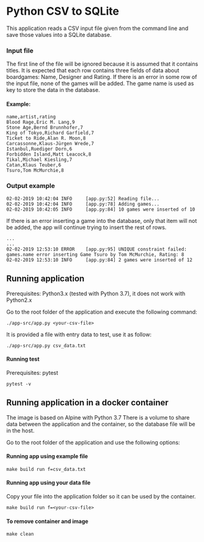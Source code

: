 # Python CSV to SQLite
This application reads a CSV input file given from the command line and save those values into a SQLite database.


### Input file 
The first line of the file will be ignored because it is assumed that it contains titles.
It is expected that each row contains three fields of data about boardgames: Name, Designer and Rating.
If there is an error in some row of the input file, none of the games will be added.
The game name is used as key to store the data in the database.

#### Example:

```
name,artist,rating
Blood Rage,Eric M. Lang,9
Stone Age,Bernd Brunnhofer,7
King of Tokyo,Richard Garfield,7
Ticket to Ride,Alan R. Moon,8
Carcassonne,Klaus-Jürgen Wrede,7
Istanbul,Ruediger Dorn,6
Forbidden Island,Matt Leacock,8
Tikal,Michael Kiesling,7
Catan,Klaus Teuber,6
Tsuro,Tom McMurchie,8
```

### Output example
```
02-02-2019 10:42:04 INFO     [app.py:52] Reading file...
02-02-2019 10:42:04 INFO     [app.py:78] Adding games...
02-02-2019 10:42:05 INFO     [app.py:84] 10 games were inserted of 10
```

If there is an error inserting a game into the database, only that item will not be added, the app 
will continue trying to insert the rest of rows.

```
...
...
02-02-2019 12:53:10 ERROR    [app.py:95] UNIQUE constraint failed: games.name error inserting Game Tsuro by Tom McMurchie, Rating: 8
02-02-2019 12:53:10 INFO     [app.py:84] 2 games were inserted of 12
```


## Running application
Prerequisites: Python3.x (tested with Python 3.7), it does not work with Python2.x

Go to the root folder of the application and execute the following command: 

`./app-src/app.py <your-csv-file>`


It is provided a file with entry data to test, use it as follow:

`./app-src/app.py csv_data.txt`


#### Running test
Prerequisites: pytest

`pytest -v`


## Running application in a docker container
The image is based on Alpine with Python 3.7
There is a volume to share data between the application and the container, so
the database file will be in the host.

Go to the root folder of the application and use the following options:


#### Running app using example file 
`make build run f=csv_data.txt`


#### Running app using your data file
Copy your file into the application folder so it can be used by the container.

`make build run f=<your-csv-file>`


#### To remove container and image
`make clean`

